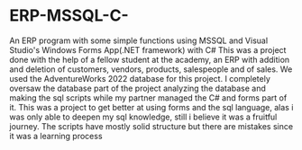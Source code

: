 # ERP-MSSQL-C-
An ERP program with some simple functions using MSSQL and Visual Studio's Windows Forms App(.NET framework) with C#
This was a project done with the help of a fellow student at the academy, an ERP with addition and deletion of customers, vendors, products, salespeople and of sales.
We used the AdventureWorks 2022 database for this project.
I completely oversaw the database part of the project analyzing the database and making the sql scripts while my partner managed the C# and forms part of it.
This was a project to get better at using forms and the sql language, alas i was only able to deepen my sql knowledge, still i believe it was a fruitful journey.
The scripts have mostly solid structure but there are mistakes since it was a learning process
